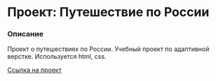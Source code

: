 # Проект: Путешествие по России

### Описание

Проект о путешествиях по России.
Учебный проект по адаптивной верстке. Используется html, css.

[Ссылка на проект](https://shcherbakovvs.github.io/russian-travel/)



